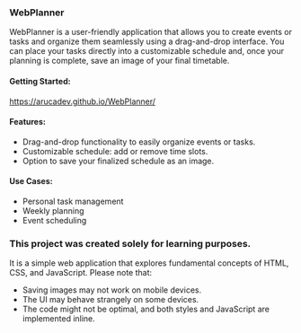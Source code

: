 ### WebPlanner

WebPlanner is a user-friendly application that allows you to create events or tasks and organize them seamlessly using a drag-and-drop interface. 
You can place your tasks directly into a customizable schedule and, once your planning is complete, save an image of your final timetable.

#### Getting Started:
https://arucadev.github.io/WebPlanner/

#### Features:
- Drag-and-drop functionality to easily organize events or tasks.
- Customizable schedule: add or remove time slots.
- Option to save your finalized schedule as an image.

#### Use Cases:
- Personal task management
- Weekly planning
- Event scheduling

### This project was created solely for learning purposes.

It is a simple web application that explores fundamental concepts of HTML, CSS, and JavaScript.
Please note that:
- Saving images may not work on mobile devices.
- The UI may behave strangely on some devices.
- The code might not be optimal, and both styles and JavaScript are implemented inline.